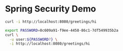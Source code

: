 # Spring Security Demo

```bash
curl -i http://localhost:8080/greetings/hi

export PASSWORD=8c609a91-f9ee-4458-86c1-7df549935b2a
curl \
  -u user:${PASSWORD?} \
  -i http://localhost:8080/greetings/hi
```
